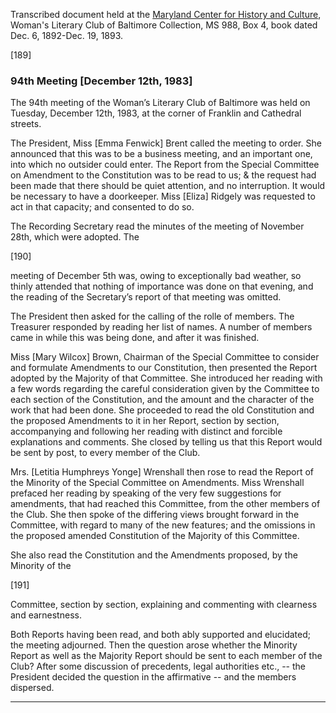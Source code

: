 Transcribed document held at the [Maryland Center for History and Culture](http://mdhs.org/), Woman's Literary Club of Baltimore Collection, MS 988, Box 4, book dated Dec. 6, 1892-Dec. 19, 1893.

[189]

### 94th Meeting [December 12th, 1983]

The 94th meeting of the Woman’s Literary Club of Baltimore was held on Tuesday, December 12th, 1983, at the corner of Franklin and Cathedral streets.

The President, Miss [Emma Fenwick] Brent called the meeting to order. She announced that this was to be a business meeting, and an important one, into which no outsider could enter. The Report from the Special Committee on Amendment to the Constitution was to be read to us; & the request had been made that there should be quiet attention, and no interruption. It would be necessary to have a doorkeeper. Miss [Eliza] Ridgely was requested to act in that capacity; and consented to do so.

The Recording Secretary read the minutes of the meeting of November 28th, which were adopted. The

[190]

meeting of December 5th was, owing to exceptionally bad weather, so thinly attended that nothing of importance was done on that evening, and the reading of the Secretary’s report of that meeting was omitted.

The President then asked for the calling of the rolle of members. The Treasurer responded by reading her list of names. A number of members came in while this was being done, and after it was finished.

Miss [Mary Wilcox] Brown, Chairman of the Special Committee to consider and formulate Amendments to our Constitution, then presented the Report adopted by the Majority of that Committee. She introduced her reading with a few words regarding the careful consideration given by the Committee to each section of the Constitution, and the amount and the character of the work that had been done. She proceeded to read the old Constitution and the proposed Amendments to it in her Report, section by section, accompanying and following her reading with distinct and forcible explanations and comments. She closed by telling us that this Report would be sent by post, to every member of the Club.

Mrs. [Letitia Humphreys Yonge] Wrenshall then rose to read the Report of the Minority of the Special Committee on Amendments. Miss Wrenshall prefaced her reading by speaking of the very few suggestions for amendments, that had reached this Committee, from the other members of the Club. She then spoke of the differing views brought forward in the Committee, with regard to many of the new features; and the omissions in the proposed amended Constitution of the Majority of this Committee.

She also read the Constitution and the Amendments proposed, by the Minority of the 

[191]

Committee, section by section, explaining and commenting with clearness and earnestness.

Both Reports having been read, and both ably supported and elucidated; the meeting adjourned. Then the question arose whether the Minority Report as well as the Majority Report should be sent to each member of the Club? After some discussion of precedents, legal authorities etc., -- the President decided the question in the affirmative -- and the members dispersed.
<hr>